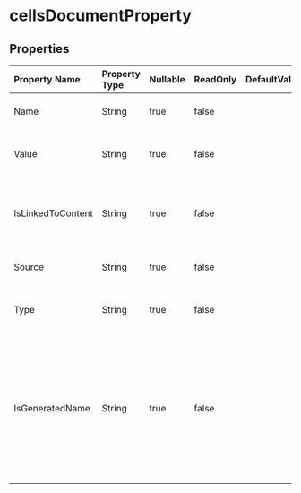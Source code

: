 # **cellsDocumentProperty**

 

## **Properties**

| Property Name | Property Type | Nullable |  ReadOnly | DefaultValue | Description | 
| :- | :- | :- |:- |  :- | :- |
|Name|String|true|false |  |Returns the name of the property.            |
|Value|String|true|false |  |Gets or sets the value of the property.|
|IsLinkedToContent|String|true|false |  |Indicates whether this property is linked to content|
|Source|String|true|false |  |The linked content source.|
|Type|String|true|false |  |Gets the data type of the property.            |
|IsGeneratedName|String|true|false |  |Returns true if this property does not have a name in the OLE2 storage and a  unique name was generated only for the public API.            |

